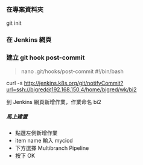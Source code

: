 ### 在專案資料夾
  git init
### 在 Jenkins 網頁

### 建立 git hook post-commit
> nano .git/hooks/post-commit
  #!/bin/bash
  
curl -s http://jenkins.k8s.org/git/notifyCommit?url=ssh://bigred@192.168.150.4/home/bigred/wk/bi2

到 Jenkins 網頁新增作業，作業命名 bi2
##### 馬上建置
* 點選左側新增作業
* item name 輸入 mycicd
* 下方選擇 Multibranch Pipeline
* 按下 OK
